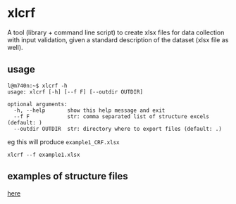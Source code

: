 # xlcrf

A tool (library + command line script) to create xlsx files for data
collection with input validation, given a standard description of the
dataset (xlsx file as well).


## usage
```
l@m740n:~$ xlcrf -h
usage: xlcrf [-h] [--f F] [--outdir OUTDIR]

optional arguments:
  -h, --help       show this help message and exit
  --f F            str: comma separated list of structure excels (default: )
  --outdir OUTDIR  str: directory where to export files (default: .)
```
eg this will produce `example1_CRF.xlsx`
```
xlcrf --f example1.xlsx
```

## examples of structure files
[here](https://github.com/lbraglia/xlcrf/tree/main/examples)
